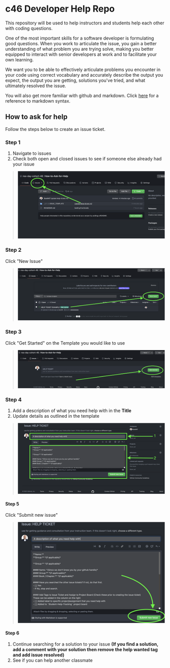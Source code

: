 # c46 Developer Help Repo

This repository will be used to help instructors and students help each other with coding questions.

One of the most important skills for a software developer is formulating good questions. When you work to articulate the issue, you gain a better understanding of what problem you are trying solve, making you better equipped to interact with senior developers at work and to facilitate your own learning. 

We want you to be able to effectively articulate problems you encounter in your code using correct vocabulary and accurately describe the output you expect, the output you are getting, solutions you've tried, and what ultimately resolved the issue.

You will also get more familiar with github and markdown. Click [here](https://github.com/adam-p/markdown-here/wiki/Markdown-Cheatsheet) for a reference to markdown syntax.

## How to ask for help

Follow the steps below to create an issue ticket.
### Step 1

1. Navigate to issues
1. Check both open and closed issues to see if someone else already had your issue

> ![New Issue](./images/step1clickissues.png)

### Step 2
Click "New Issue"

> ![New Issue](./images/step2clicknewissue.png)

### Step 3
Click "Get Started" on the Template you would like to use

> ![New Issue](./images/step3clickgetstarted.png)

### Step 4
1. Add a description of what you need help with in the **Title**
1. Update details as outlined in the template

> ![New Issue](./images/step4adddetails.png)

#### Step 5
Click "Submit new issue"
> ![Issues](./images/step5submit.png)

#### Step 6
1. Continue searching for a solution to your issue **(If you find a solution, add a comment with your solution then remove the help wanted tag and add issue resolved)**
1. See if you can help another classmate



